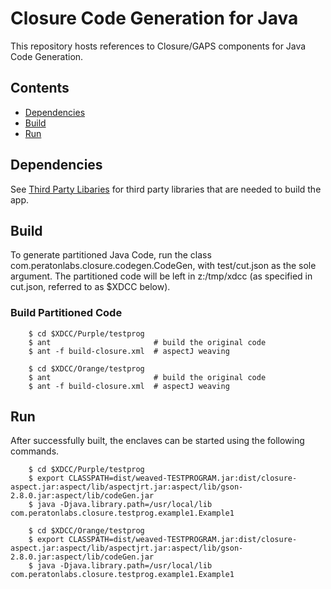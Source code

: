 # Closure Code Generation for Java
This repository hosts references to Closure/GAPS components for Java Code Generation. 

## Contents
- [Dependencies](#dependencies)
- [Build](#build)
- [Run](#run)

## Dependencies
See [Third Party Libaries](../../servers/README.md) for third party libraries that are needed to build the app.

## Build
To generate partitioned Java Code, run the class com.peratonlabs.closure.codegen.CodeGen, with test/cut.json as the sole argument.
The partitioned code will be left in z:/tmp/xdcc (as specified in cut.json, referred to as $XDCC below).

### Build Partitioned Code
        $ cd $XDCC/Purple/testprog
        $ ant                       # build the original code
        $ ant -f build-closure.xml  # aspectJ weaving
        
        $ cd $XDCC/Orange/testprog
        $ ant                       # build the original code
        $ ant -f build-closure.xml  # aspectJ weaving

## Run
After successfully built, the enclaves can be started using the following commands.

        $ cd $XDCC/Purple/testprog
        $ export CLASSPATH=dist/weaved-TESTPROGRAM.jar:dist/closure-aspect.jar:aspect/lib/aspectjrt.jar:aspect/lib/gson-2.8.0.jar:aspect/lib/codeGen.jar
        $ java -Djava.library.path=/usr/local/lib com.peratonlabs.closure.testprog.example1.Example1
        
        $ cd $XDCC/Orange/testprog
        $ export CLASSPATH=dist/weaved-TESTPROGRAM.jar:dist/closure-aspect.jar:aspect/lib/aspectjrt.jar:aspect/lib/gson-2.8.0.jar:aspect/lib/codeGen.jar
        $ java -Djava.library.path=/usr/local/lib com.peratonlabs.closure.testprog.example1.Example1

